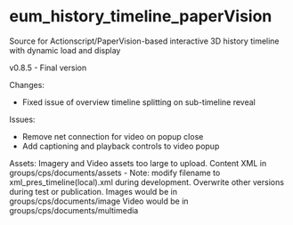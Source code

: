 # eum_history_timeline_paperVision
 Source for Actionscript/PaperVision-based interactive 3D history timeline with dynamic load and display

v0.8.5 - Final version

Changes:
- Fixed issue of overview timeline splitting on sub-timeline reveal

Issues:
- Remove net connection for video on popup close
- Add captioning and playback controls to video popup

Assets:
Imagery and Video assets too large to upload.
Content XML in groups/cps/documents/assets - Note: modify filename to xml_pres_timeline(local).xml during development. Overwrite other versions during test or publication.
Images would be in groups/cps/documents/image
Video would be in groups/cps/documents/multimedia
